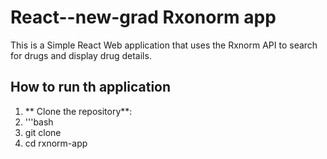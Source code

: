 # React--new-grad Rxonorm app

This is a Simple React Web application that uses the Rxnorm API to search for drugs and display drug details.

## How to run th application

1. ** Clone the repository**:
2. '''bash
3. git clone 
4. cd rxnorm-app
   
